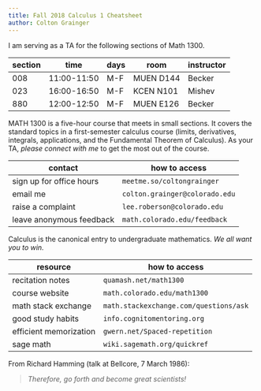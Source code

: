 ```yaml
---
title: Fall 2018 Calculus 1 Cheatsheet
author: Colton Grainger
---
```


I am serving as a TA for the following sections of Math 1300.

section   | time        | days   | room        | instructor   
-------   | ----        | ----   | ----        | --------     
008       | 11:00-11:50   | M-F    | MUEN D144   | Becker       
023       | 16:00-16:50   | M-F    | KCEN N101   | Mishev       
880       | 12:00-12:50   | M-F    | MUEN E126   | Becker       

MATH 1300 is a five-hour course that meets in small sections. It covers the standard topics in a first-semester calculus course (limits, derivatives, integrals, applications, and the Fundamental Theorem of Calculus). As your TA, *please connect with me* to get the most out of the course.

contact | how to access
--- | ---
sign up for office hours | `meetme.so/coltongrainger`
email me | `colton.grainger@colorado.edu`
raise a complaint | `lee.roberson@colorado.edu`
leave anonymous feedback | `math.colorado.edu/feedback`

Calculus is the canonical entry to undergraduate mathematics. *We all want you to win.*

resource | how to access
--- | ---
recitation notes | `quamash.net/math1300`
course website | `math.colorado.edu/math1300`
math stack exchange | `math.stackexchange.com/questions/ask`
good study habits | `info.cognitomentoring.org`
efficient memorization | `gwern.net/Spaced-repetition`
sage math | `wiki.sagemath.org/quickref`

From Richard Hamming (talk at Bellcore, 7 March 1986):

> *Therefore, go forth and become great scientists!*

<!---[^mendelssohn]: And so be heard: 

    > *Ich harrete des Herrn, und er neigte sich zu mir und hörte mein Flehn.*
    >
    > I waited patiently for the Lord, and He inclined to me and heard my complaint. 
    > 
    > (MWV A 18, aus der Sinfonie Nr. 2 in B-Dur "Lobgesang")
--->
